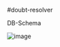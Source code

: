 #doubt-resolver
 
 DB-Schema
 
 ![image](https://user-images.githubusercontent.com/77915302/213982148-bbce8e94-e628-44db-b479-ceb53286b266.png)

